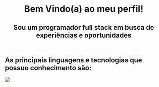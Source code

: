 <div class="container">
  <header>
    <h1>Bem Vindo(a) ao meu perfil!</h1>
    <h2>Sou um programador full stack em busca de experiências e oportunidades</h2>
  </header>

  <article>
    <h2>As principais linguagens e tecnologias que possuo conhecimento são: </h2>
    <div>
      <img class="icon" src="https://img.icons8.com/?size=100&id=20909&format=png&color=000000">
    </div>
  </article>
</div>
